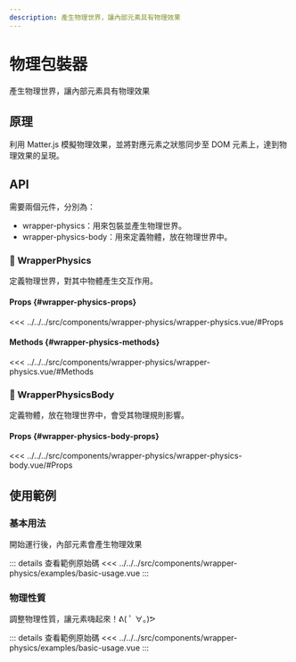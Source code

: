```yaml
---
description: 產生物理世界，讓內部元素具有物理效果
---
```


<script setup>
import BasicUsage from '../../../src/components/wrapper-physics/examples/basic-usage.vue'
import BodyProperty from '../../../src/components/wrapper-physics/examples/body-property.vue'
</script>

# 物理包裝器

產生物理世界，讓內部元素具有物理效果

## 原理

利用 Matter.js 模擬物理效果，並將對應元素之狀態同步至 DOM 元素上，達到物理效果的呈現。

## API

需要兩個元件，分別為：

- wrapper-physics：用來包裝並產生物理世界。
- wrapper-physics-body：用來定義物體，放在物理世界中。

### 🧩 WrapperPhysics

定義物理世界，對其中物體產生交互作用。

#### Props {#wrapper-physics-props}

<<< ../../../src/components/wrapper-physics/wrapper-physics.vue/#Props

#### Methods {#wrapper-physics-methods}

<<< ../../../src/components/wrapper-physics/wrapper-physics.vue/#Methods

### 🧩 WrapperPhysicsBody

定義物體，放在物理世界中，會受其物理規則影響。

#### Props {#wrapper-physics-body-props}

<<< ../../../src/components/wrapper-physics/wrapper-physics-body.vue/#Props

## 使用範例

### 基本用法

開始運行後，內部元素會產生物理效果

<basic-usage/>

::: details 查看範例原始碼
<<< ../../../src/components/wrapper-physics/examples/basic-usage.vue
:::

### 物理性質

調整物理性質，讓元素嗨起來！ᕕ( ﾟ ∀。)ᕗ

<body-property/>

::: details 查看範例原始碼
<<< ../../../src/components/wrapper-physics/examples/basic-usage.vue
:::
